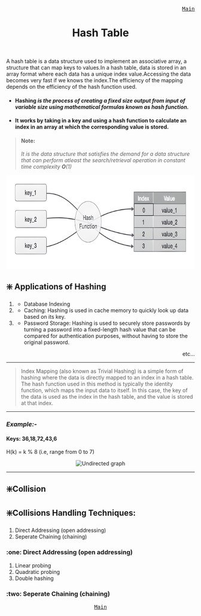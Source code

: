 <p align="right">
<kbd>
<a href="https://github.com/Sid-WC121/DSA" >Main</a><br>
</kbd>
</p>
<h1 align="center"> Hash Table</h1>
<br>

<p> A hash table is a data structure used to implement an associative array, a structure that can map keys to values.In a hash table, data is stored in an array format where each data has a unique index value.Accessing the data becomes very fast if we knows the index.The efficiency of the mapping depends on the efficiency of the hash function used.<p>
  
- #### Hashing <em>is the process of creating a fixed size output from input of variable size using mathematical formulas known as hash function.</em> 
- #### It works by taking in a key and using a hash function to calculate an index in an array at which the corresponding value is stored.

  
> #### Note:
> <em>It is the data structure that satisfies the demand for a data structure that can perform atleast the search/retrieval operation in constant time complexity <b>O</b>(1)</em>
<p align="center">
<img src="/hash-table/hash-table.png" alt="Undirected graph" style="height: 250px; width:600px;"/>
</p>


##  :sparkle: Applications of Hashing
1.  - Database Indexing
2.  - Caching: Hashing is used in cache memory to quickly look up data based on its key.
3.  - Password Storage: Hashing is used to securely store passwords by turning a password into a fixed-length hash value that can be compared for authentication purposes, without having to store the original password.
<p align="right">etc...</p>

***
> Index Mapping (also known as Trivial Hashing) is a simple form of hashing where the data is directly mapped to an index in a hash table. The hash function used in this method is typically the identity function, which maps the input data to itself. In this case, the key of the data is used as the index in the hash table, and the value is stored at that index.
***
<h3><em>Example:-</em></h3>

#### Keys: 36,18,72,43,6
<p> H(k) = k % 8  (i.e, range from 0 to 7)</p>
<p align="center">
<img src="/hash-table/example1. hashingjpg" alt="Undirected graph" style="height: 300px; width:350px;"/>
</p>

***

## :sparkle:Collision


## :sparkle:Collisions Handling Techniques:
1. Direct Addressing (open addressing)
2. Seperate Chaining (chaining)

<h3> :one: Direct Addressing (open addressing)</h3>

1. Linear probing
2. Quadratic probing
3. Double hashing

<h3> :two: Seperate Chaining (chaining)</h3>

<p align="center">
<kbd>
<a href="https://github.com/Sid-WC121/DSA" >Main</a><br>
</kbd>
</p>
